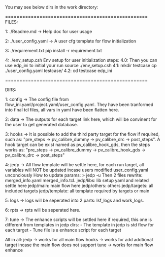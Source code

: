 You may see below dirs in the work directory:

==================================================
FILES:

1: ./Readme.md	->
	Help doc for user usage

2: ./user_config.yaml	->
	A user cfg template for flow initialization

3: ./requirement.txt
	pip install -r requirement.txt

4: ./env_setup.csh
	Env setup for user initialization
	steps:
	4.0:
		Then you can use edp_ini to initial your run
		source ./env_setup.csh
	4.1: 
		mkdir testcase
		cp ./user_config.yaml testcase/
	4.2:
		cd testcase
		edp_ini

==================================================

DIRS:

1: config	->
	The config file from flow_ini.yaml/project.yaml/user_config.yaml.
	They have been tranformed into final tcl files, all vars in yaml have been flatten here.

2: data		->
	The outputs for each target link here, which will be convinent for the user to get generated database.

3: hooks	->
	It is possible to add the third party target for the flow if required, such as:
		"pre_steps -> pv_calibre_dummy -> pv_calibre_drc -> post_steps".
	A hook target can be exist named as pv_calibre_hook_gds, then the steps works as: 
		"pre_steps -> pv_calibre_dummy -> pv_calibre_hook_gds -> pv_calibre_drc -> post_steps"

4: jedp		->
	All flow template will be settle here, for each run target, all variables will NOT be updated incase users modified user_config.yaml unconciously
	How to update params: 
	> jedp -u
	Then 2 files rewrite: merged_info.yaml merged_info.tcl.
	jedp/libs: lib setup yaml and related settle here
	jedp/main: main flow here
	jedp/others: others
	jedp/targets: all included targets
	jedp/template: all template required by targets or main

5: logs		->
	logs will be seperated into 2 parts: lsf_logs and work_logs.

6: rpts		->
	rpts will be seperated here.

7: tune		->
	The enhance scripts will be settled here if required, this one is different from templates in jedp dirs:
	- The template in jedp is std flow for each target 
	- Tune file is a enhance script for each target

All in all:
	jedp	-> works for all main flow
	hooks	-> works for add addtional target incase the main flow does not support
	tune	-> works for main flow enhance
	

